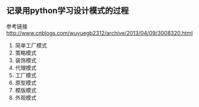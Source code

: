 ## 记录用python学习设计模式的过程

参考链接  http://www.cnblogs.com/wuyuegb2312/archive/2013/04/09/3008320.html

1. 简单工厂模式
2. 策略模式
3. 装饰模式
4. 代理模式
5. 工厂模式
6. 原型模式
7. 模版模式
8. 外观模式
